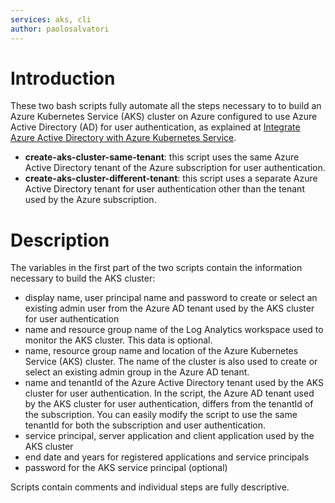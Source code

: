 ```yaml
---
services: aks, cli
author: paolosalvatori
---
```


# Introduction #
These two bash scripts fully automate all the steps necessary to to build an Azure Kubernetes Service (AKS) cluster on Azure configured to use Azure Active Directory (AD) for user authentication, as explained at [Integrate Azure Active Directory with Azure Kubernetes Service](https://docs.microsoft.com/en-us/azure/aks/aad-integration).

- **create-aks-cluster-same-tenant**: this script uses the same Azure Active Directory tenant of the Azure subscription for user authentication.
- **create-aks-cluster-different-tenant**: this script uses a separate Azure Active Directory tenant for user authentication other than the tenant used by the Azure subscription.

# Description #
The variables in the first part of the two scripts contain the information necessary to build the AKS cluster:

- display name, user principal name and password to create or select an existing admin user from the Azure AD tenant used by the AKS cluster for user authentication
- name and resource group name of the Log Analytics workspace used to monitor the AKS cluster. This data is optional.
- name, resource group name and location of the Azure Kubernetes Service (AKS) cluster. The name of the cluster is also used to create or select an existing admin group in the Azure AD tenant.
- name and tenantId of the Azure Active Directory tenant used by the AKS cluster for user authentication. In the script, the Azure AD tenant used by the AKS cluster for user authentication, differs from the tenantId of the subscription. You can easily modify the script to use the same tenantId for both the subscription and user authentication.
- service principal, server application and client application used by the AKS cluster
- end date and years for registered applications and service principals
- password for the AKS service principal (optional)

Scripts contain comments and individual steps are fully descriptive.  